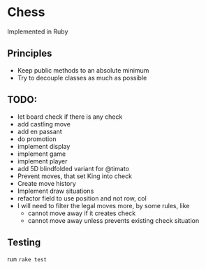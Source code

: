 # Chess

Implemented in Ruby

## Principles

* Keep public methods to an absolute minimum
* Try to decouple classes as much as possible

## TODO:

* let board check if there is any check
* add castling move
* add en passant
* do promotion
* implement display
* implement game
* implement player
* add 5D blindfolded variant for @timato
* Prevent moves, that set King into check
* Create move history
* Implement draw situations
* refactor field to use position and not row, col
* I will need to filter the legal moves more, by some rules, like
  * cannot move away if it creates check
  * cannot move away unless prevents existing check situation

## Testing

run `rake test`
